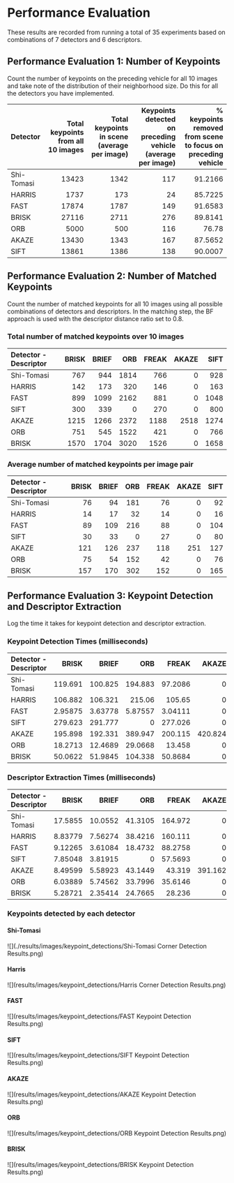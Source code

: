 # Performance Evaluation
These results are recorded from running a total of 35 experiments based on combinations of 7 detectors and 6 descriptors.

## Performance Evaluation 1: Number of Keypoints


Count the number of keypoints on the preceding vehicle for all 10 images and take note of the distribution of their neighborhood size. Do this for all the detectors you have implemented.

Detector  | Total keypoints from all 10 images  | Total keypoints in scene (average per image) | Keypoints detected on preceding vehicle (average per image) | % keypoints removed from scene to focus on preceding vehicle
 :--- | ---: | ---: | ---: | ---: 
Shi-Tomasi | 13423 | 1342 | 117 | 91.2166
HARRIS | 1737 | 173 | 24 | 85.7225
FAST | 17874 | 1787 | 149 | 91.6583
BRISK | 27116 | 2711 | 276 | 89.8141
ORB | 5000 | 500 | 116 | 76.78
AKAZE | 13430 | 1343 | 167 | 87.5652
SIFT | 13861 | 1386 | 138 | 90.0007

## Performance Evaluation 2: Number of Matched Keypoints

Count the number of matched keypoints for all 10 images using all possible combinations of detectors and descriptors. In the matching step, the BF approach is used with the descriptor distance ratio set to 0.8.

### Total number of matched keypoints over 10 images
Detector - Descriptor|BRISK|BRIEF|ORB|FREAK|AKAZE|SIFT
 :--- | ---: | ---: | ---: | ---: | ---: | ---:
Shi-Tomasi | 767 | 944 | 1814 | 766 | 0 | 928
HARRIS | 142 | 173 | 320 | 146 | 0 | 163
FAST | 899 | 1099 | 2162 | 881 | 0 | 1048
SIFT | 300 | 339 | 0 | 270 | 0 | 800
AKAZE | 1215 | 1266 | 2372 | 1188 | 2518 | 1274
ORB | 751 | 545 | 1522 | 421 | 0 | 766
BRISK | 1570 | 1704 | 3020 | 1526 | 0 | 1658
### Average number of matched keypoints per image pair
Detector - Descriptor|BRISK|BRIEF|ORB|FREAK|AKAZE|SIFT
 :--- | ---: | ---: | ---: | ---: | ---: | ---:
Shi-Tomasi | 76 | 94 | 181 | 76 | 0 | 92
HARRIS | 14 | 17 | 32 | 14 | 0 | 16
FAST | 89 | 109 | 216 | 88 | 0 | 104
SIFT | 30 | 33 | 0 | 27 | 0 | 80
AKAZE | 121 | 126 | 237 | 118 | 251 | 127
ORB | 75 | 54 | 152 | 42 | 0 | 76
BRISK | 157 | 170 | 302 | 152 | 0 | 165

## Performance Evaluation 3: Keypoint Detection and Descriptor Extraction

Log the time it takes for keypoint detection and descriptor extraction.



### Keypoint Detection Times (milliseconds)

Detector - Descriptor|BRISK|BRIEF|ORB|FREAK|AKAZE|SIFT
 :--- | ---: | ---: | ---: | ---: | ---: | ---:
Shi-Tomasi | 119.691 | 100.825 | 194.883 | 97.2086 | 0 | 95.2458
HARRIS | 106.882 | 106.321 | 215.06 | 105.65 | 0 | 114.046
FAST | 2.95875 | 3.63778 | 5.87557 | 3.04111 | 0 | 2.93478
SIFT | 279.623 | 291.777 | 0 | 277.026 | 0 | 269.24
AKAZE | 195.898 | 192.331 | 389.947 | 200.115 | 420.824 | 202.292
ORB | 18.2713 | 12.4689 | 29.0668 | 13.458 | 0 | 10.5294
BRISK | 50.0622 | 51.9845 | 104.338 | 50.8684 | 0 | 50.3581


### Descriptor Extraction Times (milliseconds)

Detector - Descriptor|BRISK|BRIEF|ORB|FREAK|AKAZE|SIFT
 :--- | ---: | ---: | ---: | ---: | ---: | ---:
Shi-Tomasi | 17.5855 | 10.0552 | 41.3105 | 164.972 | 0 | 116.911
HARRIS | 8.83779 | 7.56274 | 38.4216 | 160.111 | 0 | 117.8
FAST | 9.12265 | 3.61084 | 18.4732 | 88.2758 | 0 | 65.7425
SIFT | 7.85048 | 3.81915 | 0 | 57.5693 | 0 | 219.924
AKAZE | 8.49599 | 5.58923 | 43.1449 | 43.319 | 391.162 | 79.6987
ORB | 6.03889 | 5.74562 | 33.7996 | 35.6146 | 0 | 75.6039
BRISK | 5.28721 | 2.35414 | 24.7665 | 28.236 | 0 | 38.9537

### Keypoints detected by each detector
#### Shi-Tomasi
![](./results/images/keypoint_detections/Shi-Tomasi Corner Detection Results.png)
#### Harris
![](results/images/keypoint_detections/Harris Corner Detection Results.png)
#### FAST
![](results/images/keypoint_detections/FAST Keypoint Detection Results.png)
#### SIFT
![](results/images/keypoint_detections/SIFT Keypoint Detection Results.png)
#### AKAZE
![](results/images/keypoint_detections/AKAZE Keypoint Detection Results.png)
#### ORB
![](results/images/keypoint_detections/ORB Keypoint Detection Results.png)
#### BRISK
![](results/images/keypoint_detections/BRISK Keypoint Detection Results.png)
